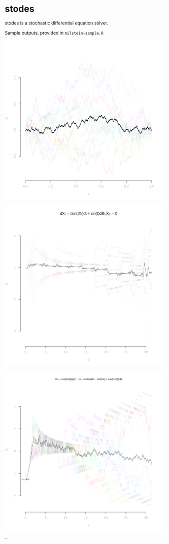 # stodes
stodes is a stochastic differential equation solver.

Sample outputs, provided in `milstein-sample.R` 

![Brownian Bridge](brownianbridge.png)

![Some periodic function](periodic1.png)

![Another periodic function](periodic2.png)

``
